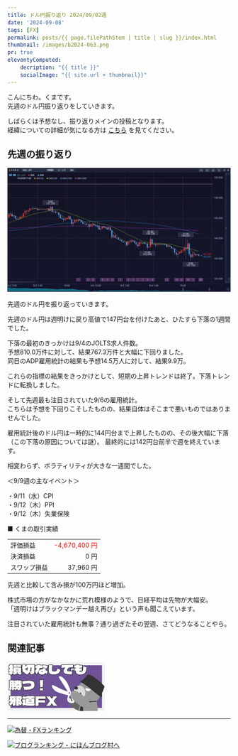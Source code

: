```yaml
---
title: ドル円振り返り 2024/09/02週
date: '2024-09-08'
tags: [FX]
permalink: posts/{{ page.filePathStem | title | slug }}/index.html
thumbnail: /images/b2024-063.png
pr: true
eleventyComputed:
    decription: "{{ title }}"
    socialImage: "{{ site.url + thumbnail}}"
---
```


こんにちわ。くまです。<br/>
先週のドル円振り返りをしていきます。

しばらくは予想なし、振り返りメインの投稿となります。<br/>
経緯についての詳細が気になる方は <a href="/posts/posts2024-056/">こちら</a> を見てください。

## 先週の振り返り

![](/images/b2024-063-01.png)

先週のドル円を振り返っていきます。

先週のドル円は週明けに戻り高値で147円台を付けたあと、ひたすら下落の1週間でした。

下落の最初のきっかけは9/4のJOLTS求人件数。<br/>
予想810.0万件に対して、結果767.3万件と大幅に下回りました。<br/>
同日のADP雇用統計の結果も予想14.5万人に対して、結果9.9万。

これらの指標の結果をきっかけとして、短期の上昇トレンドは終了。下落トレンドに転換しました。

そして先週最も注目されていた9/6の雇用統計。<br/>
こちらは予想を下回りこそしたものの、結果自体はそこまで悪いものではありませんでした。<br/>

雇用統計後のドル円は一時的に144円台まで上昇したものの、その後大幅に下落（この下落の原因については謎）。
最終的には142円台前半で週を終えています。<br/>

相変わらず、ボラティリティが大きな一週間でした。

＜9/9週の主なイベント＞

・9/11（水）CPI<br/>
・9/12（木）PPI<br/>
・9/12（木）失業保険<br/>

■ くまの取引実績

<table style="min-width:18rem">
<tr>
    <td>評価損益</td>
    <td style="text-align:right; color:red;">-4,670,400 円</td>
</tr>
<tr><td>決済損益</td><td style="text-align:right">0 円</tr></tr>
<tr><td>スワップ損益</td><td style="text-align:right"> 37,960 円 </td></tr>
</table>

先週と比較して含み損が100万円ほど増加。

株式市場の方がなかなかに荒れ模様のようで、日経平均は先物が大幅安。<br/>
「週明けはブラックマンデー越え再び」という声も聞こえています。

注目されていた雇用統計も無事？通り過ぎたその翌週、さてどうなることやら。<br/>


## 関連記事

<a class="internal-link" href="/posts/posts2024-036/">
    <img src="/images/b2024-036.png">
</a>

<br/>
<hr/>


<a href="https://blog.with2.net/link/?id=2111205&cid=1532" title="為替・FXランキング"><img alt="為替・FXランキング" width="110" height="31" src="https://blog.with2.net/img/banner/c/banner_1/br_c_1532_1.gif"></a>

<a href="https://blogmura.com/ranking/in?p_cid=11188911" target="_blank"><img src="https://b.blogmura.com/88_31.gif" width="88" height="31" border="0" alt="ブログランキング・にほんブログ村へ" /></a>


<style>
.internal-link {
    img { width: 220px; }
}
</style>